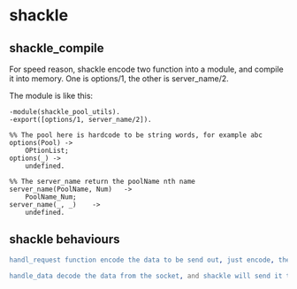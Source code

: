 # shackle

## shackle_compile
For speed reason, shackle encode two function into a module, and compile it into memory.
One is options/1, the other is server_name/2.

The module is like this:

```
-module(shackle_pool_utils).
-export([options/1, server_name/2]).

%% The pool here is hardcode to be string words, for example abc
options(Pool) ->
	OPtionList;
options(_) ->
	undefined.

%% The server_name return the poolName nth name
server_name(PoolName, Num)	 ->
	PoolName_Num;
server_name(_, _)	 ->
	undefined.
```

## shackle behaviours

``` erlang
handl_request function encode the data to be send out, just encode, the shackle will send it out.

handle_data decode the data from the socket, and shackle will send it to the receiver.
```
